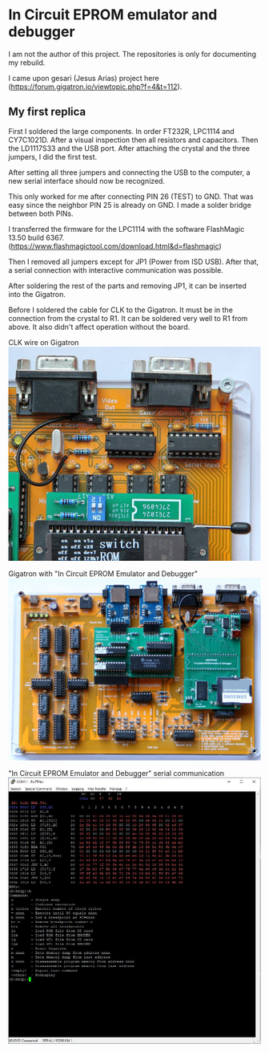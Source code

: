 # In Circuit EPROM emulator and debugger

I am not the author of this project. The repositories is only for documenting my rebuild.

I came upon gesari (Jesus Arias) project here (https://forum.gigatron.io/viewtopic.php?f=4&t=112).

## My first replica

First I soldered the large components. In order FT232R, LPC1114 and CY7C1021D. After a visual inspection then all resistors and capacitors. Then the LD1117S33 and the USB port.
After attaching the crystal and the three jumpers, I did the first test.

After setting all three jumpers and connecting the USB to the computer, a new serial interface should now be recognized.

This only worked for me after connecting PIN 26 (TEST) to GND. That was easy since the neighbor PIN 25 is already on GND. I made a solder bridge between both PINs.

I transferred the firmware for the LPC1114 with the software FlashMagic 13.50 build 6367. (https://www.flashmagictool.com/download.html&d=flashmagic)

Then I removed all jumpers except for JP1 (Power from ISD USB). After that, a serial connection with interactive communication was possible.

After soldering the rest of the parts and removing JP1, it can be inserted into the Gigatron.

Before I soldered the cable for CLK to the Gigatron. It must be in the connection from the crystal to R1. It can be soldered very well to R1 from above. It also didn't affect operation without the board.

CLK wire on Gigatron
![CLK wire](picture/gigatron-romemulator-wire.jpg)

Gigatron with "In Circuit EPROM Emulator and Debugger"
![Gigatron with EPROM emulator and debugger](picture/gigatron-with-rom-emulator.jpg)

"In Circuit EPROM Emulator and Debugger" serial communication
![Gigatron with EPROM emulator and debugger](picture/rom-emulator-serial.jpg)
